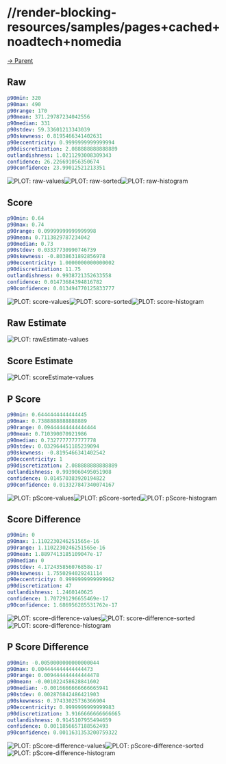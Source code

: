 
# //render-blocking-resources/samples/pages+cached+noadtech+nomedia

[→ Parent](../..)


## Raw


```yaml
p90min: 320
p90max: 490
p90range: 170
p90mean: 371.29787234042556
p90median: 331
p90stdev: 59.33601213343039
p90skewness: 0.8195466341402631
p90eccentricity: 0.9999999999999994
p90discretization: 2.088888888888889
outlandishness: 1.0211293008309343
confidence: 26.226691056350674
p90confidence: 23.99012521213351

```

![PLOT: raw-values](./raw/values.svg)![PLOT: raw-sorted](./raw/sorted.svg)![PLOT: raw-histogram](./raw/histogram.svg)
## Score


```yaml
p90min: 0.64
p90max: 0.74
p90range: 0.09999999999999998
p90mean: 0.7113829787234042
p90median: 0.73
p90stdev: 0.03337730990746739
p90skewness: -0.8038631892856978
p90eccentricity: 1.0000000000000002
p90discretization: 11.75
outlandishness: 0.9938721352633558
confidence: 0.01473684394816782
p90confidence: 0.013494770125833777

```

![PLOT: score-values](./score/values.svg)![PLOT: score-sorted](./score/sorted.svg)![PLOT: score-histogram](./score/histogram.svg)
## Raw Estimate

![PLOT: rawEstimate-values](./rawEstimate/values.svg)
## Score Estimate

![PLOT: scoreEstimate-values](./scoreEstimate/values.svg)
## P Score


```yaml
p90min: 0.6444444444444445
p90max: 0.7388888888888889
p90range: 0.09444444444444444
p90mean: 0.710390070921986
p90median: 0.7327777777777778
p90stdev: 0.032964451185239094
p90skewness: -0.8195466341402542
p90eccentricity: 1
p90discretization: 2.088888888888889
outlandishness: 0.9939060495051908
confidence: 0.014570383920194822
p90confidence: 0.013327847340074167

```

![PLOT: pScore-values](./pScore/values.svg)![PLOT: pScore-sorted](./pScore/sorted.svg)![PLOT: pScore-histogram](./pScore/histogram.svg)
## Score Difference


```yaml
p90min: 0
p90max: 1.1102230246251565e-16
p90range: 1.1102230246251565e-16
p90mean: 1.8897413185109047e-17
p90median: 0
p90stdev: 4.172435856076858e-17
p90skewness: 1.7550294029241114
p90eccentricity: 0.9999999999999962
p90discretization: 47
outlandishness: 1.2460140625
confidence: 1.707291296655469e-17
p90confidence: 1.686956285531762e-17

```

![PLOT: score-difference-values](./score-difference/values.svg)![PLOT: score-difference-sorted](./score-difference/sorted.svg)![PLOT: score-difference-histogram](./score-difference/histogram.svg)
## P Score Difference


```yaml
p90min: -0.0050000000000000044
p90max: 0.004444444444444473
p90range: 0.009444444444444478
p90mean: -0.001022458628841602
p90median: -0.0016666666666665941
p90stdev: 0.002876842486421903
p90skewness: 0.37433025736366904
p90eccentricity: 0.9999999999999983
p90discretization: 3.9166666666666665
outlandishness: 0.9145107955494659
confidence: 0.0011856657188562493
p90confidence: 0.0011631353200759322

```

![PLOT: pScore-difference-values](./pScore-difference/values.svg)![PLOT: pScore-difference-sorted](./pScore-difference/sorted.svg)![PLOT: pScore-difference-histogram](./pScore-difference/histogram.svg)
